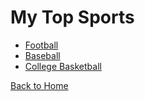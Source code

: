 # My Top Sports
- [Football](https://www.nfl.com/)
- [Baseball](https://www.mlb.com/)
- [College Basketball](https://www.ncaa.com/sports/basketball-men/d1)

[Back to Home](/README.md)

